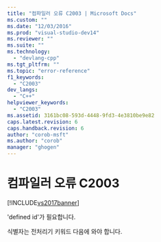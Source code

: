 ```yaml
---
title: "컴파일러 오류 C2003 | Microsoft Docs"
ms.custom: ""
ms.date: "12/03/2016"
ms.prod: "visual-studio-dev14"
ms.reviewer: ""
ms.suite: ""
ms.technology: 
  - "devlang-cpp"
ms.tgt_pltfrm: ""
ms.topic: "error-reference"
f1_keywords: 
  - "C2003"
dev_langs: 
  - "C++"
helpviewer_keywords: 
  - "C2003"
ms.assetid: 3161bc08-593d-4448-9fd3-4e3810be9e82
caps.latest.revision: 6
caps.handback.revision: 6
author: "corob-msft"
ms.author: "corob"
manager: "ghogen"
---
```

# 컴파일러 오류 C2003
[!INCLUDE[vs2017banner](../../assembler/inline/includes/vs2017banner.md)]

'defined id'가 필요합니다.  
  
 식별자는 전처리기 키워드 다음에 와야 합니다.